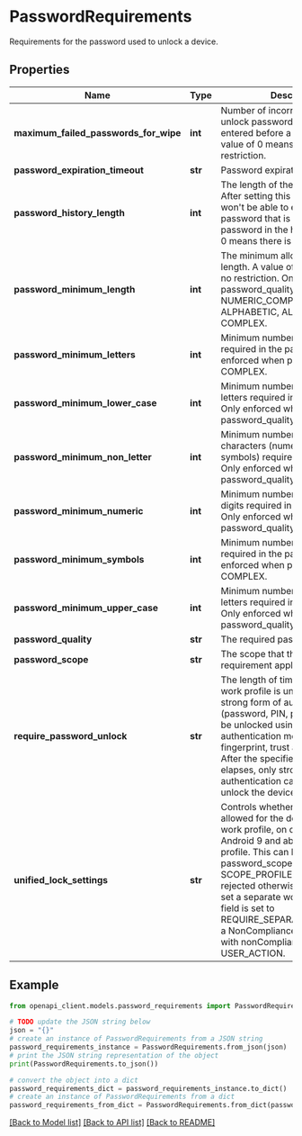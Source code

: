 # PasswordRequirements

Requirements for the password used to unlock a device.

## Properties

Name | Type | Description | Notes
------------ | ------------- | ------------- | -------------
**maximum_failed_passwords_for_wipe** | **int** | Number of incorrect device-unlock passwords that can be entered before a device is wiped. A value of 0 means there is no restriction. | [optional] 
**password_expiration_timeout** | **str** | Password expiration timeout. | [optional] 
**password_history_length** | **int** | The length of the password history. After setting this field, the user won&#39;t be able to enter a new password that is the same as any password in the history. A value of 0 means there is no restriction. | [optional] 
**password_minimum_length** | **int** | The minimum allowed password length. A value of 0 means there is no restriction. Only enforced when password_quality is NUMERIC, NUMERIC_COMPLEX, ALPHABETIC, ALPHANUMERIC, or COMPLEX. | [optional] 
**password_minimum_letters** | **int** | Minimum number of letters required in the password. Only enforced when password_quality is COMPLEX. | [optional] 
**password_minimum_lower_case** | **int** | Minimum number of lower case letters required in the password. Only enforced when password_quality is COMPLEX. | [optional] 
**password_minimum_non_letter** | **int** | Minimum number of non-letter characters (numerical digits or symbols) required in the password. Only enforced when password_quality is COMPLEX. | [optional] 
**password_minimum_numeric** | **int** | Minimum number of numerical digits required in the password. Only enforced when password_quality is COMPLEX. | [optional] 
**password_minimum_symbols** | **int** | Minimum number of symbols required in the password. Only enforced when password_quality is COMPLEX. | [optional] 
**password_minimum_upper_case** | **int** | Minimum number of upper case letters required in the password. Only enforced when password_quality is COMPLEX. | [optional] 
**password_quality** | **str** | The required password quality. | [optional] 
**password_scope** | **str** | The scope that the password requirement applies to. | [optional] 
**require_password_unlock** | **str** | The length of time after a device or work profile is unlocked using a strong form of authentication (password, PIN, pattern) that it can be unlocked using any other authentication method (e.g. fingerprint, trust agents, face). After the specified time period elapses, only strong forms of authentication can be used to unlock the device or work profile. | [optional] 
**unified_lock_settings** | **str** | Controls whether a unified lock is allowed for the device and the work profile, on devices running Android 9 and above with a work profile. This can be set only if password_scope is set to SCOPE_PROFILE, the policy will be rejected otherwise. If user has not set a separate work lock and this field is set to REQUIRE_SEPARATE_WORK_LOCK, a NonComplianceDetail is reported with nonComplianceReason set to USER_ACTION. | [optional] 

## Example

```python
from openapi_client.models.password_requirements import PasswordRequirements

# TODO update the JSON string below
json = "{}"
# create an instance of PasswordRequirements from a JSON string
password_requirements_instance = PasswordRequirements.from_json(json)
# print the JSON string representation of the object
print(PasswordRequirements.to_json())

# convert the object into a dict
password_requirements_dict = password_requirements_instance.to_dict()
# create an instance of PasswordRequirements from a dict
password_requirements_from_dict = PasswordRequirements.from_dict(password_requirements_dict)
```
[[Back to Model list]](../README.md#documentation-for-models) [[Back to API list]](../README.md#documentation-for-api-endpoints) [[Back to README]](../README.md)



